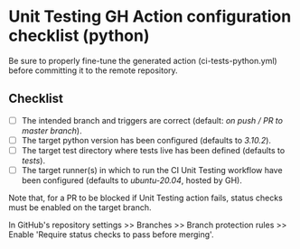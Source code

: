 # Unit Testing GH Action configuration checklist (python)

Be sure to properly fine-tune the generated action (ci-tests-python.yml) before committing
it to the remote repository.

## Checklist

- [ ] The intended branch and triggers are correct (default: *on push / PR to master branch*).
- [ ] The target python version has been configured (defaults to *3.10.2*).
- [ ] The target test directory where tests live has been defined (defaults to *tests*).
- [ ] The target runner(s) in which to run the CI Unit Testing workflow have been configured
      (defaults to *ubuntu-20.04*, hosted by GH).

Note that, for a PR to be blocked if Unit Testing action fails, status checks must be enabled on the
target branch.

In GitHub's repository settings >> Branches >> Branch protection rules >> Enable 'Require status
checks to pass before merging'.
